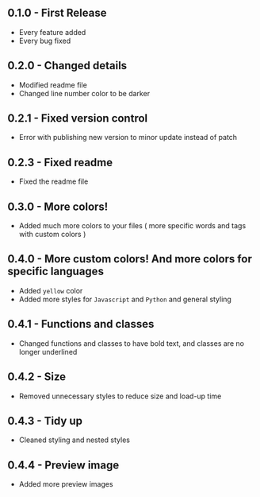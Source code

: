 ## 0.1.0 - First Release
* Every feature added
* Every bug fixed

## 0.2.0 - Changed details
* Modified readme file
* Changed line number color to be darker

## 0.2.1 - Fixed version control
* Error with publishing new version to minor update instead of patch

## 0.2.3 - Fixed readme
* Fixed the readme file

## 0.3.0 - More colors!
* Added much more colors to your files ( more specific words and tags with custom colors )

## 0.4.0 - More custom colors! And more colors for specific languages
* Added `yellow` color
* Added more styles for `Javascript` and `Python` and general styling

## 0.4.1 - Functions and classes
* Changed functions and classes to have bold text, and classes are no longer underlined

## 0.4.2 - Size
* Removed unnecessary styles to reduce size and load-up time

## 0.4.3 - Tidy up
* Cleaned styling and nested styles

## 0.4.4 - Preview image
* Added more preview images

